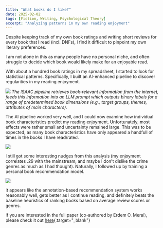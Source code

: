 ```yaml
---
title: "What books do I like?"
date: 2025-02-02
tags: [Fiction, Writing, Psychological Theory]
excerpt: "Analyzing patterns in my own reading enjoyment"
---
```


Despite keeping track of my own book ratings and writing short reviews for every book that I read (incl. DNFs), I find it difficult to pinpoint my own literary preferences.

I am not alone in this as many people have no personal niche, and often struggle to decide which book would likely make for an enjoyable read.

With about a hundred book ratings in my spreadsheet, I started to look for statistical patterns. Specifically, I built an AI-enhanced pipeline to discover regularities in my reading enjoyment.

<img src="{{site.baseurl}}/assets/isaac_flowchart.png">
<i>The ISAAC pipeline retrieves book-relevant information from the internet, feeds this information into an LLM prompt which outputs binary labels for a range of predetermined book dimensions (e.g., target groups, themes, attributes of main characters).</i>

The AI pipeline worked very well, and I could now examine how individual book characteristics predict my reading enjoyment. Unfortunately, most effects were rather small and uncertainty remained large. This was to be expected, as many book characteristics have only appeared a handfull of times in the books I have read/rated.

<img src="{{site.baseurl}}/assets/isaac_effect sizes.png">
<i></i>

I still got some interesting nudges from this analysis (my enjoyment correlates .29 with the mainstream, and maybe I don't dislike the crime genres as much as I had thought). Naturally, I followed up by training a personal book recommendation model.

<img src="{{site.baseurl}}/assets/isaac_model performance.png">
<i></i>

It appears like the annotation-based recommendation system works reasonably well, gets better as I continue reading, and definitely beats the baseline heuristics of ranking books based on average review scores or genres.

If you are interested in the full paper (co-authored by Erdem O. Meral), please check it out [here](https://arxiv.org/abs/2503.03300){:target="_blank"} 
